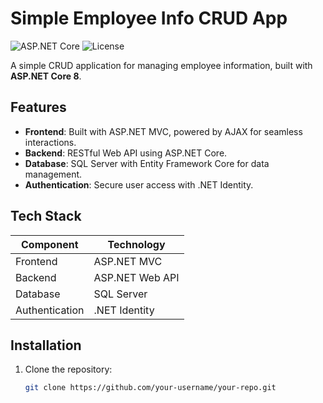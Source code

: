 # Simple Employee Info CRUD App

![ASP.NET Core](https://img.shields.io/badge/ASP.NET-Core%208-blue) 
![License](https://img.shields.io/badge/license-MIT-green)

A simple CRUD application for managing employee information, built with **ASP.NET Core 8**.

## Features
- **Frontend**: Built with ASP.NET MVC, powered by AJAX for seamless interactions.
- **Backend**: RESTful Web API using ASP.NET Core.
- **Database**: SQL Server with Entity Framework Core for data management.
- **Authentication**: Secure user access with .NET Identity.

## Tech Stack
| Component      | Technology             |
|----------------|-------------------------|
| Frontend       | ASP.NET MVC            |
| Backend        | ASP.NET Web API        |
| Database       | SQL Server             |
| Authentication | .NET Identity          |

## Installation
1. Clone the repository:
   ```bash
   git clone https://github.com/your-username/your-repo.git
